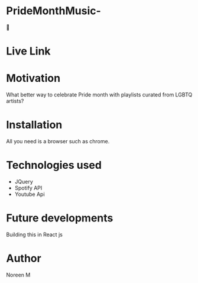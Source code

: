 # PrideMonthMusic-
:rainbow:
# Live Link 

# Motivation 

What better way to celebrate Pride month with playlists curated from LGBTQ artists? 


# Installation 

All you need is a browser such as chrome.

# Technologies used 
* JQuery
* Spotify API 
* Youtube Api 


# Future developments 

Building this in React js 



# Author 

Noreen M 